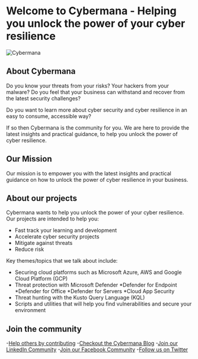 # Welcome to Cybermana - Helping you unlock the power of your cyber resilience

![Cybermana](https://cybermana.net/wp-content/uploads/2020/09/logo_transparent_background-768x309.png)

## About Cybermana

Do you know your threats from your risks? Your hackers from your malware? Do you feel that your business can withstand and recover from the latest security challenges?

Do you want to learn more about cyber security and cyber resilience in an easy to consume, accessible way?

If so then Cybermana is the community for you. We are here to provide the latest insights and practical guidance, to help you unlock the power of cyber resilience.

## Our Mission

Our mission is to empower you with the latest insights and practical guidance on how to unlock the power of cyber resilience in your business.

## About our projects

Cybermana wants to help you unlock the power of your cyber resilience. Our projects are intended to help you:

- Fast track your learning and development
- Accelerate cyber security projects
- Mitigate against threats
- Reduce risk

Key themes/topics that we talk about include:

- Securing cloud platforms such as Microsoft Azure, AWS and Google Cloud Platform (GCP)
- Threat protection with Microsoft Defender
    *Defender for Endpoint
    *Defender for Office
    *Defender for Servers
    *Cloud App Security
- Threat hunting with the Kusto Query Language (KQL)
- Scripts and utilities that will help you find vulnerabilities and secure your environment

## Join the community

-[Help others by contributing](https://github.com/cybermana/cybermana/blob/master/contributing.md)
-[Checkout the Cybermana Blog](https://cybermana.net)
-[Join our LinkedIn Community](https://www.linkedin.com/company/cybermana)
-[Join our Facebook Community](https://www.facebook.com/cybermanaUK/ )
-[Follow us on Twitter](https://twitter.com/CybermanaUK )

